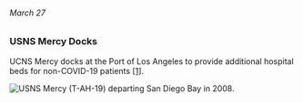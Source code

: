 ###### March 27

### USNS Mercy Docks

UCNS Mercy docks at the Port of Los Angeles to provide additional hospital beds for non-COVID-19 patients [[1]](https://www.welikela.com/timeline-covid-19-crisis-los-angeles/).

![USNS Mercy (T-AH-19) departing San Diego Bay in 2008.](https://upload.wikimedia.org/wikipedia/commons/thumb/2/2c/USNS_Mercy_leaving_San_Diego_Bay.jpg/800px-USNS_Mercy_leaving_San_Diego_Bay.jpg)